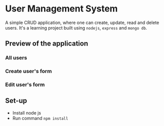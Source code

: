 # User Management System
A simple CRUD application, where one can create, update, read and delete users. 
It's a learning project built using `nodejs`, `express` and `mongo db`.

## Preview of the application
### All users
### Create user's form
### Edit user's form

## Set-up
* Install node js
* Run command `npm install`
